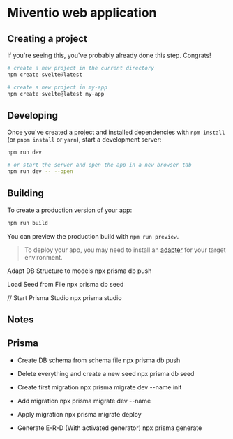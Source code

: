 # Miventio web application

## Creating a project

If you're seeing this, you've probably already done this step. Congrats!

```bash
# create a new project in the current directory
npm create svelte@latest

# create a new project in my-app
npm create svelte@latest my-app
```

## Developing

Once you've created a project and installed dependencies with `npm install` (or `pnpm install` or `yarn`), start a development server:

```bash
npm run dev

# or start the server and open the app in a new browser tab
npm run dev -- --open
```

## Building

To create a production version of your app:

```bash
npm run build
```

You can preview the production build with `npm run preview`.

> To deploy your app, you may need to install an [adapter](https://kit.svelte.dev/docs/adapters) for your target environment.

Adapt DB Structure to models
npx prisma db push

Load Seed from File
npx prisma db seed

// Start Prisma Studio
npx prisma studio

## Notes






## Prisma

* Create DB schema from schema file
    npx prisma db push

* Delete everything and create a new seed
    npx prisma db seed

* Create first migration
    npx prisma migrate dev --name init

* Add migration
    npx prisma migrate dev --name <name>    


* Apply migration
    npx prisma migrate deploy


* Generate E-R-D (With activated generator)
    npx prisma generate